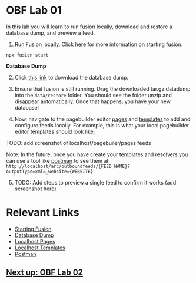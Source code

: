 # OBF Lab 01

In this lab you will learn to run fusion locally, download and restore a database dump, and preview a feed.

1.  Run Fusion locally. Click [here](https://redirector.arcpublishing.com/alc/arc-products/pagebuilder/fusion/documentation/recipes/running-fusion-locally.md) for more information on starting fusion.
```
npx fusion start
```

**Database Dump**

2. Click [this link](https://outboundfeeds-sandbox.corecomponents.arcpublishing.com/pb-data/mongo/corecomponents_outboundfeeds_sandbox.tar.gz) to download the database dump. 
3. Ensure that fusion is still running. Drag the downloaded tar.gz datadump into the `data/restore` folder. You should see the folder unzip and disappear automatically. Once that happens, you have your new database! 

4. Now, navigate to the pagebuilder editor [pages](http://localhost/pagebuilder/pages) and [templates](http://localhost/pagebuilder/templates) to add and configure feeds locally. For example, this is what your local pagebuilder editor templates should look like:

TODO: add screenshot of localhost/pagebuiler/pages feeds

Note: In the future, once you have create your templates and resolvers you can use a tool like [postman](https://www.postman.com/) to see them at `http://localhost/arc/outboundfeeds/{FEED_NAME}?outputType=xml&_website={WEBSITE}`

5. TODO:	Add steps to preview a single feed to confirm it works (add screenshot here)

# Relevant Links
- [Starting Fusion](https://redirector.arcpublishing.com/alc/arc-products/pagebuilder/fusion/documentation/recipes/running-fusion-locally.md)
- [Database Dump](https://outboundfeeds-sandbox.corecomponents.arcpublishing.com/pb-data/mongo/corecomponents_outboundfeeds_sandbox.tar.gz)
- [Localhost Pages](http://localhost/pagebuilder/pages)
- [Localhost Templates](http://localhost/pagebuilder/templates)
- [Postman](https://www.postman.com/)

## [Next up: OBF Lab 02](https://github.com/wapopartners/Fusion-Training-User-Stories/tree/obf-lab-02)
